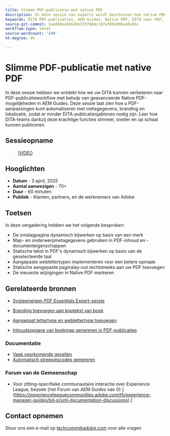 ```yaml
---
title: Slimme PDF-publicatie met native PDF
description: In deze sessie van experts wordt beschreven hoe native PDF kan worden gebruikt om een PDF te maken die klaar is voor DITA zonder gebruik te maken van geavanceerde CSS- of XSLT-expertise in plaats van gebruik te maken van low code-technologie voor het genereren van PDF
keywords: DITA PDF-publicaties, AEM Guides, Native PDF, DITA naar PDF, DITA-publicatieworkflow, PDF-automatisering, metagegevensgestuurde publicatie, DITA-sjablonen
source-git-commit: 1ae89da4d2638e375f684c187ef68389baa5a5bc
workflow-type: tm+mt
source-wordcount: '249'
ht-degree: 0%

---
```


# Slimme PDF-publicatie met native PDF

In deze sessie hebben we ontdekt hoe we uw DITA kunnen verbeteren naar PDF-publicatieworkflow met behulp van geavanceerde Native PDF-mogelijkheden in AEM Guides. Deze sessie laat zien hoe u PDF-aanpassingen kunt automatiseren met metagegevens, branding en lokalisatie, zodat er minder DITA-publicatiesjablonen nodig zijn. Leer hoe DITA-teams dankzij deze krachtige functies slimmer, sneller en op schaal kunnen publiceren.


## Sessieopname

>[!VIDEO](https://video.tv.adobe.com/v/3457489/?quality=12&learn=on)


## Hooglichten

- **Datum** - 3 april, 2025
- **Aantal aanwezigen** - 70+
- **Duur** - 60 minuten
- **Publiek** - Klanten, partners, en de werknemers van Adobe


## Toetsen

In deze vergadering hebben we het volgende besproken:
- De omslagpagina dynamisch bijwerken op basis van een merk
- Map- en onderwerpmetagegevens gebruiken in PDF-inhoud en -documenteigenschappen
- Statische tekst in PDF&#39;s dynamisch bijwerken op basis van de geselecteerde taal
- Aangepaste weblettertypen implementeren voor een betere opmaak
- Statische aangepaste paginalay-out rechtstreeks aan uw PDF toevoegen
- De nieuwste wijzigingen in Native PDF markeren


## Gerelateerde bronnen

- [Systeemeigen PDF Essentials Expert-sessie](../expert-sessions/native-pdf-publishing-essentials-feb23.md)
- [Branding toevoegen aan koptekst van boek](../kb-articles/publishing/add-branding-to-bookmap-content-header.md)
- [Aangepast lettertype en weblettertype toevoegen](../kb-articles/publishing/add-custom-font-native-pdf.md)

- [Inhoudsopgave van boekmap genereren in PDF-publicaties](../kb-articles/publishing/how-to-include-bookmap-toc-in-pdf-publishing.md)


### Documentatie

- [Vaak voorkomende gevallen](../../native-pdf/stylesheet.md)
- [Automatisch streepjescodes genereren](../../native-pdf/add-barcode.md)


### Forum van de Gemeenschap

- Voor zitting-specifieke communautaire interactie over Experience League, bezoek {het Forum van AEM Guides van 0} ](https://experienceleaguecommunities.adobe.com/t5/experience-manager-guides/bd-p/xml-documentation-discussions).[






## Contact opnemen

Stuur ons een e-mail op <techcomm@adobe.com> voor alle vragen

